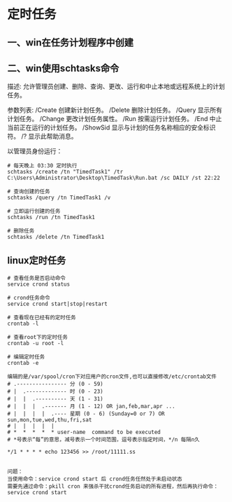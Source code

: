# 定时任务

## 一、win在任务计划程序中创建

## 二、win使用schtasks命令

描述: 允许管理员创建、删除、查询、更改、运行和中止本地或远程系统上的计划任务。

参数列表:
    /Create         创建新计划任务。
    /Delete         删除计划任务。
    /Query          显示所有计划任务。
    /Change         更改计划任务属性。
    /Run            按需运行计划任务。
    /End            中止当前正在运行的计划任务。
    /ShowSid        显示与计划的任务名称相应的安全标识符。
    /?              显示此帮助消息。

以管理员身份运行：

```schtasks
# 每天晚上 03:30 定时执行
schtasks /create /tn "TimedTask1" /tr C:\Users\Administrator\Desktop\TimedTask\Run.bat /sc DAILY /st 22:22

# 查询创建的任务
schtasks /query /tn TimedTask1 /v

# 立即运行创建的任务
schtasks /run /tn TimedTask1

# 删除任务
schtasks /delete /tn TimedTask1
```

## linux定时任务

```crond
# 查看任务是否启动命令
service crond status

# crond任务命令
service crond start|stop|restart

# 查看现在已经有的定时任务
crontab -l

# 查看root下的定时任务
crontab -u root -l

# 编辑定时任务
crontab -e

编辑的是/var/spool/cron下对应用户的cron文件,也可以直接修改/etc/crontab文件
# .---------------- 分 (0 - 59)
# |  .------------- 时 (0 - 23)
# |  |  .---------- 天 (1 - 31)
# |  |  |  .------- 月 (1 - 12) OR jan,feb,mar,apr ...
# |  |  |  |  .---- 星期 (0 - 6) (Sunday=0 or 7) OR sun,mon,tue,wed,thu,fri,sat
# |  |  |  |  |
# *  *  *  *  * user-name  command to be executed
# *号表示“每”的意思，减号表示一个时间范围，逗号表示指定时间，*/n 每隔n久

*/1 * * * * echo 123456 >> /root/11111.ss


问题：
当使用命令：service crond start 后 crond任务任然处于未启动状态
需要先通过命令：pkill cron 来强杀干扰crond任务启动的所有进程，然后再执行命令：service crond start
```
